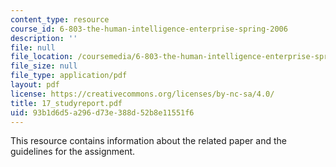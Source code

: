 ```yaml
---
content_type: resource
course_id: 6-803-the-human-intelligence-enterprise-spring-2006
description: ''
file: null
file_location: /coursemedia/6-803-the-human-intelligence-enterprise-spring-2006/93b1d6d5a296d73e388d52b8e11551f6_17_studyreport.pdf
file_size: null
file_type: application/pdf
layout: pdf
license: https://creativecommons.org/licenses/by-nc-sa/4.0/
title: 17_studyreport.pdf
uid: 93b1d6d5-a296-d73e-388d-52b8e11551f6
---
```

This resource contains information about the related paper and the guidelines for the assignment.